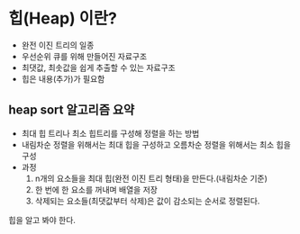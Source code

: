 # 힙(Heap) 이란?

- 완전 이진 트리의 일종
- 우선순위 큐를 위해 만들어진 자료구조
- 최댓값, 최솟값을 쉽게 추출할 수 있는 자료구조
- 힙은 내용(추가)가 필요함

## heap sort 알고리즘 요약
- 최대 힙 트리나 최소 힙트리를 구성해 정렬을 하는 방법
- 내림차순 정렬을 위해서는 최대 힙을 구성하고 오름차순 정렬을 위해서는 최소 힙을 구성
- 과정
  1. n개의 요소들을 최대 힙(완전 이진 트리 형태)을 만든다.(내림차순 기준)
  2. 한 번에 한 요소를 꺼내며 배열을 저장
  3. 삭제되는 요소들(최댓값부터 삭제)은 값이 감소되는 순서로 정렬된다.

힙을 알고 봐야 한다.
